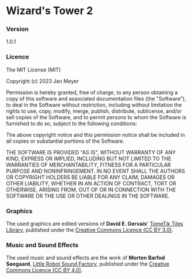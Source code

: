 # Wizard's Tower 2 #

### Version ###
1.0.1

### Licence ###
The MIT License (MIT)

Copyright (c) 2023 Jan Meyer

Permission is hereby granted, free of charge, to any person obtaining a copy
of this software and associated documentation files (the "Software"), to deal
in the Software without restriction, including without limitation the rights
to use, copy, modify, merge, publish, distribute, sublicense, and/or sell
copies of the Software, and to permit persons to whom the Software is
furnished to do so, subject to the following conditions:

The above copyright notice and this permission notice shall be included in all
copies or substantial portions of the Software.

THE SOFTWARE IS PROVIDED "AS IS", WITHOUT WARRANTY OF ANY KIND, EXPRESS OR
IMPLIED, INCLUDING BUT NOT LIMITED TO THE WARRANTIES OF MERCHANTABILITY,
FITNESS FOR A PARTICULAR PURPOSE AND NONINFRINGEMENT. IN NO EVENT SHALL THE
AUTHORS OR COPYRIGHT HOLDERS BE LIABLE FOR ANY CLAIM, DAMAGES OR OTHER
LIABILITY, WHETHER IN AN ACTION OF CONTRACT, TORT OR OTHERWISE, ARISING FROM,
OUT OF OR IN CONNECTION WITH THE SOFTWARE OR THE USE OR OTHER DEALINGS IN THE
SOFTWARE.

### Graphics ###
The used graphics are edited versions of __David E. Gervais__' [TomeTik Tiles Library](http://pousse.rapiere.free.fr/tome), published under the [Creative Commons Licence (CC BY 3.0)](http://creativecommons.org/licenses/by/3.0/legalcode).

### Music and Sound Effects ###
The used music and sound effects are the work of __Morten Barfod Søegaard__, [Little Robot Sound Factory](www.littlerobotsoundfactory.com), published under the [Creative Commons Licence (CC BY 4.0)](https://creativecommons.org/licenses/by/4.0/legalcode).
